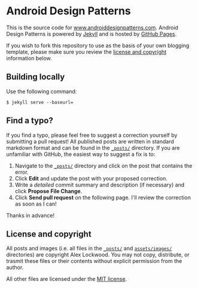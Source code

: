 Android Design Patterns
=======================

This is the source code for www.androiddesignpatterns.com. Android Design Patterns is powered by [Jekyll](http://jekyllrb.com/) and is hosted by [GitHub Pages](http://pages.github.com/).

If you wish to fork this repository to use as the basis of your own blogging template, please make sure you review the [license and copyright](#license-and-copyright) information below.

## Building locally

Use the following command:

```
$ jekyll serve --baseurl=
```

## Find a typo?

If you find a typo, please feel free to suggest a correction yourself by submitting a pull request! All published posts are written in standard markdown format and can be found in the [`_posts/`](/_posts) directory. If you are unfamiliar with GitHub, the easiest way to suggest a fix is to:

1. Navigate to the [`_posts/`](/_posts) directory and click on the post that contains the error.
2. Click **Edit** and update the post with your proposed correction.
3. Write a _detailed_ commit summary and description (if necessary) and click **Propose File Change**.
4. Click **Send pull request** on the following page. I'll review the correction as soon as I can!

Thanks in advance!

## License and copyright

All posts and images (i.e. all files in the [`_posts/`](/_posts) and [`assets/images/`](/assets/images) directories) are copyright Alex Lockwood. You may not copy, distribute, or trasmit these files or their contents without explicit permission from the author.

All other files are licensed under the [MIT license](/LICENSE.txt).
